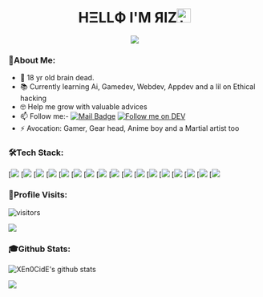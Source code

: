 ### <h1 align='center'> HΞLLФ I'M ЯIZ<img src="https://user-images.githubusercontent.com/1303154/88677602-1635ba80-d120-11ea-84d8-d263ba5fc3c0.gif" width="28px" alt="hi"></h1>
<p align='center'><img src="https://user-images.githubusercontent.com/73348960/108745603-ba67ce80-7554-11eb-8be8-1089870b1af1.gif"></p>

### 📌About Me:

- 🤪 18 yr old brain dead.
- 📚 Currently learning Ai, Gamedev, Webdev, Appdev and a lil on Ethical hacking
- 🤓 Help me grow with valuable advices
- 📫 Follow me:-
[![Mail Badge](https://img.shields.io/badge/-@uza.-e84393?style=for-the-badge&labelColor=e84393&logo=instagram&logoColor=black)](https://instagram.com/_uza._)
[![Follow me on DEV](https://img.shields.io/badge/dev.to-%2308090A.svg?&style=for-the-badge&logo=dev.to&logoColor=white&alt=devto)](https://dev.to/xen0cide)
- ⚡ Avocation: Gamer, Gear head, Anime boy and a Martial artist too

### 🛠️Tech Stack:

[![](https://img.shields.io/badge/HTML5-E34F26?style=for-the-badge&logo=html5&logoColor=white)
[![](https://img.shields.io/badge/CSS3-1572B6?style=for-the-badge&logo=css3&logoColor=white)
[![](https://img.shields.io/badge/MySQL-00000F?style=for-the-badge&logo=mysql&logoColor=white)
[![](https://img.shields.io/badge/Python-3776AB?style=for-the-badge&logo=python&logoColor=white)
[![](https://img.shields.io/badge/JavaScript-F7DF1E?style=for-the-badge&logo=javascript&logoColor=black)
[![](https://img.shields.io/badge/Django-092E20?style=for-the-badge&logo=django&logoColor=white)
[![](https://img.shields.io/badge/PowerShell-5391FE?style=for-the-badge&logo=PowerShell&logoColor=white)
[![](https://img.shields.io/badge/Node.js-43853D?style=for-the-badge&logo=node.js&logoColor=white)
[![](https://img.shields.io/badge/npm-CB3837?style=for-the-badge&logo=npm&logoColor=white)
[![](https://img.shields.io/badge/GitHub-100000?style=for-the-badge&logo=github&logoColor=white)
[![](https://img.shields.io/badge/Unity-100000?style=for-the-badge&logo=unity&logoColor=white)
[![](https://img.shields.io/badge/RASPBERRY%20PI-C51A4A.svg?&style=for-the-badge&logo=raspberry%20pi&logoColor=white)
[![](https://img.shields.io/badge/Arduino_IDE-00979D?style=for-the-badge&logo=arduino&logoColor=white)
[![](https://img.shields.io/badge/Windows-0078D6?style=for-the-badge&logo=windows&logoColor=white)
[![](https://img.shields.io/badge/Kali_Linux-557C94?style=for-the-badge&logo=kali-linux&logoColor=white)
[![](https://img.shields.io/badge/Visual_Studio_Code-0078D4?style=for-the-badge&logo=visual%20studio%20code&logoColor=white)
[![](https://img.shields.io/badge/Steam-000000?style=for-the-badge&logo=steam&logoColor=white)

### 👣Profile Visits:

![visitors](https://visitor-badge-reloaded.herokuapp.com/badge?page_id=XEn0CidE.XEn0CidE&color=00cf00)

<p align="left"> <img src = "https://user-images.githubusercontent.com/73348960/108746373-ae304100-7555-11eb-8de5-cb0914c347bf.gif"> </p>

### 🎓Github Stats:

![XEn0CidE's github stats](https://github-readme-stats.vercel.app/api?username=XEn0CidE&count_private=true&show_icons=true&theme=great-gatsby)
 
  <img src="https://github-profile-trophy.vercel.app/?username=XEn0CidE&theme=dracula&rank=SECRET,SSS,SS,S,AAA,AA,A,B" />


 
